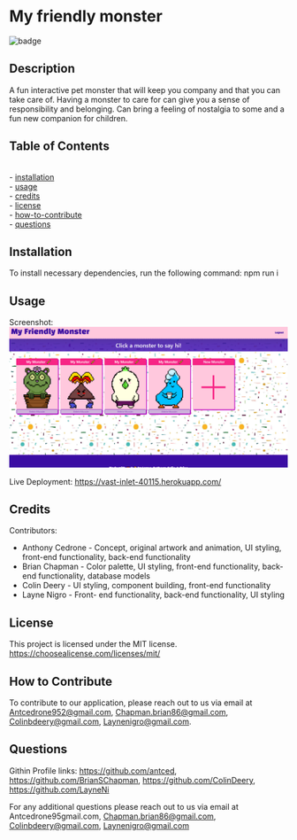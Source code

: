 # My friendly monster

![badge](https://img.shields.io/badge/License-MIT-blue)

## Description

A fun interactive pet monster that will keep you company and that you can take care of. Having a monster to care for can give you a sense of responsibility and belonging. Can bring a feeling of nostalgia to some and a fun new companion for children. 


## Table of Contents
<br>- [installation](#installation)
<br>- [usage](#usage)
<br>- [credits](#credits)
<br>- [license](#license)
<br>- [how-to-contribute](#how-to-contribute)
<br>- [questions](#questions)

## Installation
To install necessary dependencies, run the following command:
npm run i

## Usage

Screenshot: ![Demo screenshot](./client/src/pages/assets/monster-dashboard-snippet.PNG)

Live Deployment:
https://vast-inlet-40115.herokuapp.com/

## Credits

Contributors: 
- Anthony Cedrone - Concept, original artwork and animation, UI styling, front-end functionality, back-end functionality
- Brian Chapman - Color palette, UI styling,  front-end functionality, back-end functionality, database models
- Colin Deery - UI styling, component building, front-end functionality
- Layne Nigro - Front- end functionality, back-end functionality, UI styling 

## License
This project is licensed under the MIT license. https://choosealicense.com/licenses/mit/


## How to Contribute

To contribute to our application, please reach out to us via email at Antcedrone952@gmail.com, Chapman.brian86@gmail.com, Colinbdeery@gmail.com, Laynenigro@gmail.com.


## Questions


Githin Profile links: https://github.com/antced, https://github.com/BrianSChapman, https://github.com/ColinDeery, https://github.com/LayneNi


For any additional questions please reach out to us via email at Antcedrone95gmail.com, Chapman.brian86@gmail.com, Colinbdeery@gmail.com, Laynenigro@gmail.com
